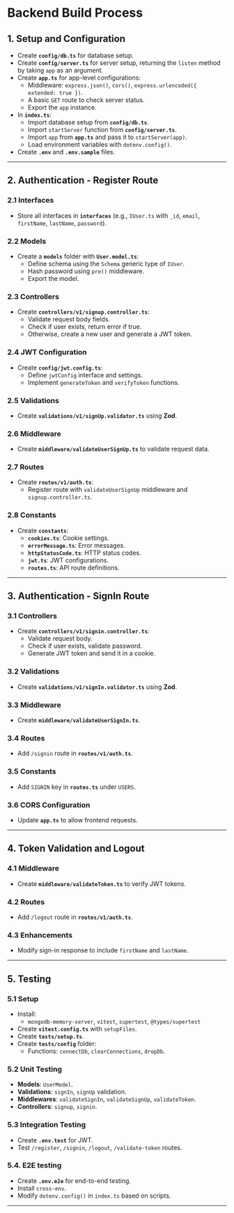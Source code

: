 # **Backend Build Process**

## 1. **Setup and Configuration**

- Create **`config/db.ts`** for database setup.
- Create **`config/server.ts`** for server setup, returning the `listen` method by taking `app` as an argument.
- Create **`app.ts`** for app-level configurations:
  - Middleware: `express.json()`, `cors()`, `express.urlencoded({ extended: true })`.
  - A basic `GET` route to check server status.
  - Export the `app` instance.
- In **`index.ts`**:
  - Import database setup from **`config/db.ts`**.
  - Import `startServer` function from **`config/server.ts`**.
  - Import `app` from **`app.ts`** and pass it to `startServer(app)`.
  - Load environment variables with `dotenv.config()`.
- Create **`.env`** and **`.env.sample`** files.

---

## 2. **Authentication - Register Route**

### 2.1 **Interfaces**

- Store all interfaces in **`interfaces`** (e.g., `IUser.ts` with `_id`, `email`, `firstName`, `lastName`, `password`).

### 2.2 **Models**

- Create a **`models`** folder with **`User.model.ts`**:
  - Define schema using the `Schema` generic type of `IUser`.
  - Hash password using `pre()` middleware.
  - Export the model.

### 2.3 **Controllers**

- Create **`controllers/v1/signup.controller.ts`**:
  - Validate request body fields.
  - Check if user exists, return error if true.
  - Otherwise, create a new user and generate a JWT token.

### 2.4 **JWT Configuration**

- Create **`config/jwt.config.ts`**:
  - Define `jwtConfig` interface and settings.
  - Implement `generateToken` and `verifyToken` functions.

### 2.5 **Validations**

- Create **`validations/v1/signUp.validator.ts`** using **Zod**.

### 2.6 **Middleware**

- Create **`middleware/validateUserSignUp.ts`** to validate request data.

### 2.7 **Routes**

- Create **`routes/v1/auth.ts`**:
  - Register route with `validateUserSignUp` middleware and `signup.controller.ts`.

### 2.8 **Constants**

- Create **`constants`**:
  - **`cookies.ts`**: Cookie settings.
  - **`errorMessage.ts`**: Error messages.
  - **`httpStatusCode.ts`**: HTTP status codes.
  - **`jwt.ts`**: JWT configurations.
  - **`routes.ts`**: API route definitions.

---

## 3. **Authentication - SignIn Route**

### 3.1 **Controllers**

- Create **`controllers/v1/signin.controller.ts`**:
  - Validate request body.
  - Check if user exists, validate password.
  - Generate JWT token and send it in a cookie.

### 3.2 **Validations**

- Create **`validations/v1/signIn.validator.ts`** using **Zod**.

### 3.3 **Middleware**

- Create **`middleware/validateUserSignIn.ts`**.

### 3.4 **Routes**

- Add `/signin` route in **`routes/v1/auth.ts`**.

### 3.5 **Constants**

- Add `SIGNIN` key in **`routes.ts`** under `USERS`.

### 3.6 **CORS Configuration**

- Update **`app.ts`** to allow frontend requests.

---

## 4. **Token Validation and Logout**

### 4.1 **Middleware**

- Create **`middleware/validateToken.ts`** to verify JWT tokens.

### 4.2 **Routes**

- Add `/logout` route in **`routes/v1/auth.ts`**.

### 4.3 **Enhancements**

- Modify sign-in response to include `firstName` and `lastName`.

---

## 5. **Testing**

### 5.1 **Setup**

- Install:
  - `mongodb-memory-server`, `vitest`, `supertest`, `@types/supertest`
- Create **`vitest.config.ts`** with `setupFiles`.
- Create **`tests/setup.ts`**.
- Create **`tests/config`** folder:
  - Functions: `connectDb`, `clearConnections`, `dropDb`.

### 5.2 **Unit Testing**

- **Models**: `UserModel`.
- **Validations**: `signIn`, `signUp` validation.
- **Middlewares**: `validateSignIn`, `validateSignUp`, `validateToken`.
- **Controllers**: `signup`, `signin`.

### 5.3 **Integration Testing**

- Create **`.env.test`** for JWT.
- Test `/register`, `/signin`, `/logout`, `/validate-token` routes.

### 5.4. **E2E testing**

- Create **`.env.e2e`** for end-to-end testing.
- Install `cross-env`.
- Modify `dotenv.config()` in `index.ts` based on scripts.

---
